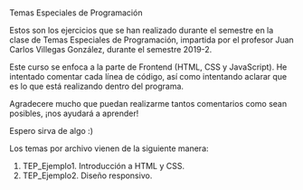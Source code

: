 # 
Temas Especiales de Programación

Estos son los ejercicios que se han realizado durante el semestre en la clase de Temas Especiales de Programación,
impartida por el profesor Juan Carlos Villegas González, durante el semestre 2019-2. 

Este curso se enfoca a la parte de Frontend (HTML, CSS y JavaScript). He intentado comentar cada línea de código, así como intentando aclarar que es lo que está realizando dentro del programa. 

Agradecere mucho que puedan realizarme tantos comentarios como sean posibles, ¡nos ayudará a aprender!

Espero sirva de algo :)

Los temas por archivo vienen de la siguiente manera:

1. TEP_Ejemplo1. Introducción a HTML y CSS.
2. TEP_Ejemplo2. Diseño responsivo. 
  
